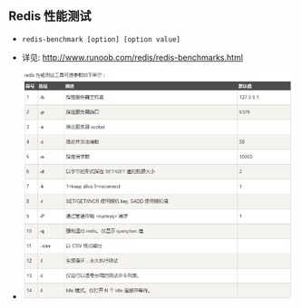## Redis 性能测试
* `redis-benchmark [option] [option value]`

* 详见: http://www.runoob.com/redis/redis-benchmarks.html

* ![](./images/redis-benchmarks.png)
